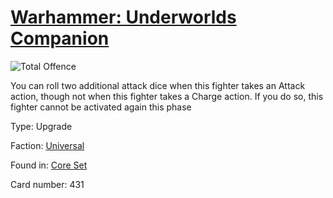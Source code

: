 # [Warhammer: Underworlds Companion](https://guidokessels.github.io/wh-underworlds)

  

![Total Offence](https://warhammerunderworlds.com/wp-content/uploads/sites/6/2017/12/431_ENG-Total-Offence.png)

You can roll two additional attack dice when this fighter takes an Attack action, though not when this fighter takes a Charge action. If you do so, this fighter cannot be activated again this phase

Type: Upgrade

Faction: [Universal](https://guidokessels.github.io/wh-underworlds/factions/universal)

Found in: [Core Set](https://guidokessels.github.io/wh-underworlds/locations/core-set)

Card number: 431

